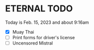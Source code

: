 # ETERNAL TODO

Today is Feb. 15, 2023 and about 9:16am

- [x] Muay Thai
- [ ] Print forms for driver's license
- [ ] Uncensored Mistral
